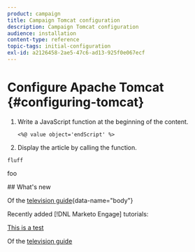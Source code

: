 ```yaml
---
product: campaign
title: Campaign Tomcat configuration
description: Campaign Tomcat configuration
audience: installation
content-type: reference
topic-tags: initial-configuration
exl-id: a2126458-2ae5-47c6-ad13-925f0e067ecf
---
```

# Configure Apache Tomcat {#configuring-tomcat}

1. Write a JavaScript function at the beginning of the content.

    ```
    <%@ value object='endScript' %>
    ```
2. Display the article by calling the function.


```
fluff
```

foo

<div id="whats-new-section">
## What's new

Of the [television guide](https://www.example.com?foo=bar){data-name="body"}

Recently added [!DNL Marketo Engage] tutorials:

[This is a test](./aembug.md)

Of the [television guide](https://www.example.com?foo=bar)
